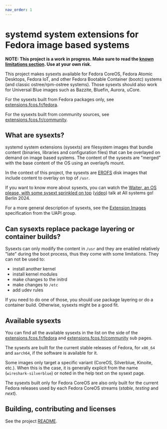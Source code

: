 ```yaml
---
nav_order: 1
---
```


# systemd system extensions for Fedora image based systems

**NOTE: This project is a work in progress. Make sure to read the [known
limitations section](https://extensions.fcos.fr/known-issues). Use at your own
risk.**

This project makes sysexts available for Fedora CoreOS, Fedora Atomic Desktops,
Fedora IoT, and other Fedora Bootable Container (bootc) systems (and classic
ostree/rpm-ostree systems). Those sysexts should also work for Universal Blue
images such as Bazzite, Bluefin, Aurora, uCore.

For the sysexts built from Fedora packages only, see
[extensions.fcos.fr/fedora](https://extensions.fcos.fr/fedora).

For the sysexts built from community sources, see
[extensions.fcos.fr/community](https://extensions.fcos.fr/community).

## What are sysexts?

systemd system extensions (sysexts) are filesystem images that bundle content
(binaries, libraries and configuration files) that can be overlayed on demand
on image based systems. The content of the sysexts are "merged" with the base
content of the OS using an overlayfs mount.

In the context of this project, the sysexts are
[EROFS](https://erofs.docs.kernel.org/en/latest/index.html) disk images that
include content to overlay on top of `/usr`.

If you want to know more about sysexts, you can watch the
[Waiter, an OS please, with some sysext sprinkled on top](https://cfp.all-systems-go.io/all-systems-go-2024/talk/HJLF3C/)
([video](https://media.ccc.de/v/all-systems-go-2024-313-waiter-an-os-please-with-some-sysext-sprinkled-on-top))
talk at All systems go! Berlin 2024.

For a more general description of sysexts, see the
[Extension Images](https://uapi-group.org/specifications/specs/extension_image/)
specification from the UAPI group.

## Can sysexts replace package layering or container builds?

Sysexts can only modify the content in `/usr` and they are enabled relatively
"late" during the boot process, thus they come with some limitations. They can
not be used to:
- install another kernel
- install kernel modules
- make changes to the initrd
- make changes to `/etc`
- add udev rules

If you need to do one of those, you should use package layering or do a
container build. Otherwise, sysexts might be a good fit.

## Available sysexts

You can find all the available sysexts in the list on the side of the
[extensions.fcos.fr/fedora](https://extensions.fcos.fr/fedora) and
[extensions.fcos.fr/community](https://extensions.fcos.fr/community) sub pages.

The sysexts are built for the current stable releases of Fedora, for `x86_64`
and `aarch64`, if the software is available for it.

Some images only target a specific variant (CoreOS, Silverblue, Kinoite, etc.).
When this is the case, it is generally explicit from the name
(`wireshark-silverblue`) or noted in the help text on the sysext page.

The sysexts built only for Fedora CoreOS are also only built for the current
Fedora releases used by each Fedora CoreOS streams (*stable*, *testing* and
*next*).

## Building, contributing and licenses

See the project
[README](https://github.com/fedora-sysexts/fedora-sysexts.github.io).
